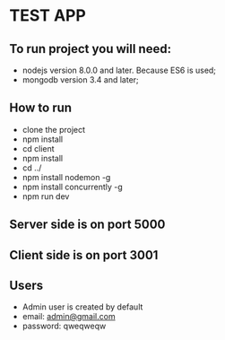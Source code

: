 # TEST APP

## To run project you will need:
 * nodejs version 8.0.0 and later. Because ES6 is used;
 * mongodb version 3.4 and later;

## How to run
 * clone the project
 * npm install
 * cd client
 * npm install
 * cd ../
 * npm install nodemon -g
 * npm install concurrently -g
 * npm run dev


## Server side is on port 5000
## Client side is on port 3001
## Users
* Admin user is created by default
* email: admin@gmail.com
* password: qweqweqw
